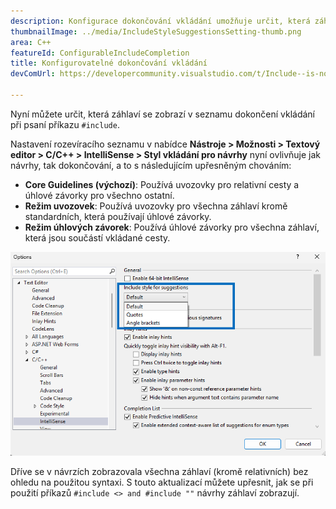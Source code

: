 ```yaml
---
description: Konfigurace dokončování vkládání umožňuje určit, která záhlaví se zobrazí v seznamu dokončování vkládání.
thumbnailImage: ../media/IncludeStyleSuggestionsSetting-thumb.png
area: C++
featureId: ConfigurableIncludeCompletion
title: Konfigurovatelné dokončování vkládání
devComUrl: https://developercommunity.visualstudio.com/t/Include--is-now-behaving-the-same-as-/10538420

---
```



Nyní můžete určit, která záhlaví se zobrazí v seznamu dokončení vkládání při psaní příkazu `#include`.

Nastavení rozevíracího seznamu v nabídce **Nástroje > Možnosti > Textový editor > C/C++ > IntelliSense > Styl vkládání pro návrhy** nyní ovlivňuje jak návrhy, tak dokončování, a to s následujícím upřesněným chováním:

- **Core Guidelines (výchozí)**: Používá uvozovky pro relativní cesty a úhlové závorky pro všechno ostatní.
- **Režim uvozovek**: Používá uvozovky pro všechna záhlaví kromě standardních, která používají úhlové závorky.
- **Režim úhlových závorek**: Používá úhlové závorky pro všechna záhlaví, která jsou součástí vkládané cesty.

![Nastavení stylu vkládání pro návrhy](../media/IncludeStyleSuggestionsSetting.png)

Dříve se v návrzích zobrazovala všechna záhlaví (kromě relativních) bez ohledu na použitou syntaxi. S touto aktualizací můžete upřesnit, jak se při použití příkazů `#include <> and #include ""` návrhy záhlaví zobrazují.
